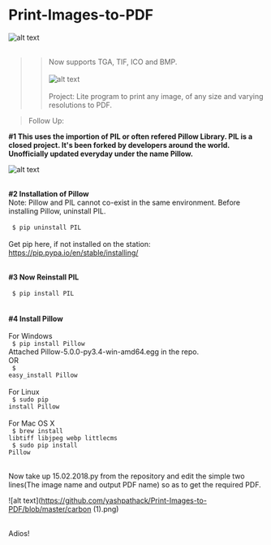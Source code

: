 # Print-Images-to-PDF
![alt text](https://github.com/yashpathack/Print-Images-to-PDF/blob/master/Presentation1.jpg)<br/><br/>
>>Now supports TGA, TIF, ICO and BMP.<br/><br/>
![alt text](https://github.com/yashpathack/Print-Images-to-PDF/blob/master/Presentation2.jpg)<br/><br/>
Project: Lite program to print any image, of any size and varying resolutions to PDF.


>Follow Up: </br>

<b>#1 This uses the importion of PIL or often refered Pillow Library. PIL is a closed project. It's been forked by developers around the world. Unofficially updated everyday under the name Pillow.</b>

![alt text](https://github.com/yashpathack/Print-Images-to-PDF/blob/master/pillowimage.jpg)<br/><br/>

<b>#2 Installation of Pillow</b></br>
Note: Pillow and PIL cannot co-exist in the same environment. Before installing Pillow, uninstall PIL.<br/>
</br><code> 
$ pip uninstall PIL
</code></br></br>Get pip here, if not installed on the station: https://pip.pypa.io/en/stable/installing/</br></br>

<b>#3 Now Reinstall PIL</b></br>
</br><code> 
$ pip install PIL
</code></br>
</br>
<b>#4 Install Pillow</b></br>
</br>
For Windows</br>
<code> 
$ pip install Pillow
</code></br>
Attached Pillow-5.0.0-py3.4-win-amd64.egg in the repo.
</br>
OR
</br><code> 
$ easy_install Pillow
</code></br></br>
For Linux</br>
<code> 
$ sudo pip install Pillow
</code></br></br>
For Mac OS X</br>
<code> 
$ brew install libtiff libjpeg webp littlecms
</code></br>
<code> 
$ sudo pip install Pillow
</code></br></br>




Now take up 15.02.2018.py from the repository and edit the simple two lines(The image name and output PDF name) so as to get the required PDF.

![alt text](https://github.com/yashpathack/Print-Images-to-PDF/blob/master/carbon (1).png)<br/><br/>


Adios!

